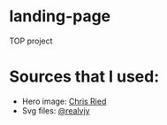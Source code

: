 # landing-page

TOP project

# Sources that I used:

- Hero image: [Chris Ried](https://unsplash.com/photos/a-computer-screen-with-a-bunch-of-code-on-it-ieic5Tq8YMk)
- Svg files: [@realvjy](https://illlustrations.co/)
